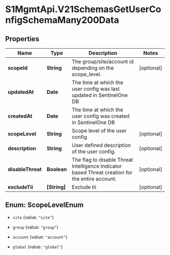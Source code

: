 # S1MgmtApi.V21SchemasGetUserConfigSchemaMany200Data

## Properties
Name | Type | Description | Notes
------------ | ------------- | ------------- | -------------
**scopeId** | **String** | The group/site/account id depending on the scope_level. | [optional] 
**updatedAt** | **Date** | The time at which the user config was last updated in SentinelOne DB | 
**createdAt** | **Date** | The time at which the user config was created in SentinelOne DB | 
**scopeLevel** | **String** | Scope level of the user config | [optional] 
**description** | **String** | User defined description of the user config. | [optional] 
**disableThreat** | **Boolean** | The flag to disable Threat Intelligence Indicator based Threat creation for the entire account. | [optional] 
**excludeTii** | **[String]** | Exclude tii | [optional] 


<a name="ScopeLevelEnum"></a>
## Enum: ScopeLevelEnum


* `site` (value: `"site"`)

* `group` (value: `"group"`)

* `account` (value: `"account"`)

* `global` (value: `"global"`)




